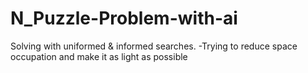 # N_Puzzle-Problem-with-ai
Solving with uniformed &amp; informed searches.
-Trying to reduce space occupation and make it as light as possible
